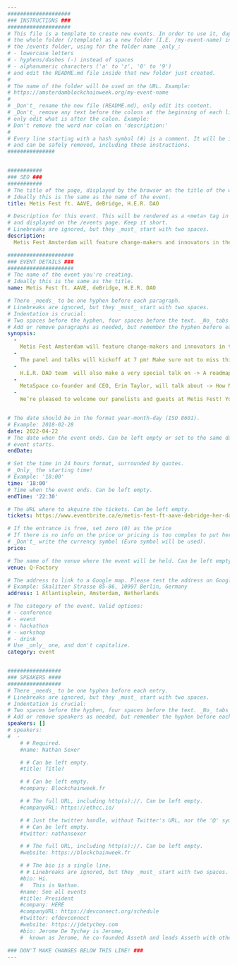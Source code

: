 ```yaml
---
####################
### INSTRUCTIONS ###
####################
# This file is a template to create new events. In order to use it, duplicate
# the whole folder (/template) as a new folder (I.E. /my-event-name) inside of
# the /events folder, using for the folder name _only_:
# - lowercase letters
# - hyphens/dashes (-) instead of spaces
# - alphanumeric characters ('a' to 'z', '0' to '9')
# and edit the README.md file inside that new folder just created.
#
# The name of the folder will be used on the URL. Example:
# https://amsterdamblockchainweek.org/my-event-name
#
# _Don't_ rename the new file (README.md), only edit its content.
# _Don't_ remove any text before the colons at the beginning of each line,
# only edit what is after the colon. Example:
# Don't remove the word nor colon on 'description:'
#
# Every line starting with a hash symbol (#) is a comment. It will be ignored
# and can be safely removed, including these instructions.
###############


###########
### SEO ###
###########
# The title of the page, displayed by the browser on the title of the window.
# Ideally this is the same as the name of the event.
title: Metis Fest ft. AAVE, deBridge, H.E.R. DAO

# Description for this event. This will be rendered as a <meta> tag in the HTML,
# and displayed on the /events page. Keep it short.
# Linebreaks are ignored, but they _must_ start with two spaces.
description:
  Metis Fest Amsterdam will feature change-makers and innovators in the web3 space, featuring a panel with special guests AAVE and deBridge, an announcement from H.E.R. DAO, followed by a happy hour with music and good vibes!

#####################
### EVENT DETAILS ###
#####################
# The name of the event you're creating.
# Ideally this is the same as the title.
name: Metis Fest ft. AAVE, deBridge, H.E.R. DAO

# There _needs_ to be one hyphen before each paragraph.
# Linebreaks are ignored, but they _must_ start with two spaces.
# Indentation is crucial:
# Two spaces before the hyphen, four spaces before the text. _No_ tabs allowed.
# Add or remove paragraphs as needed, but remember the hyphen before each entry.
synopsis:
  -
    Metis Fest Amsterdam will feature change-makers and innovators in the web3 space, featuring a panel with special guests AAVE and deBridge, an announcement from H.E.R. DAO, followed by a happy hour with music and good vibes!
  -    
    The panel and talks will kickoff at 7 pm! Make sure not to miss this one!  During our panel, Metis Product Development Manager, Caria Wei will speak with Head of Developer Relations at AAVE Marc Zeller and Cofounder of deBridge Alex Smirnov about V3 of AAVE’s liquidity protocol, and its highly anticipated deployment on Metis, as well as the role of cross-chain interoperability for protocols and applications with deBridge, moderated by ZebuDigital!
  -  
    H.E.R. DAO team  will also make a very special talk on -> A roadmap to Catalyzing Womxn Participation in Web3, do’s and don’ts.
  -
    MetaSpace co-founder and CEO, Erin Taylor, will talk about -> How NFTs will Change the Entertainment Industry.
  -  
    We’re pleased to welcome our panelists and guests at Metis Fest! You’ll not want to miss this one!


# The date should be in the format year-month-day (ISO 8601).
# Example: 2018-02-28
date: 2022-04-22
# The date when the event ends. Can be left empty or set to the same day the
# event starts.
endDate:

# Set the time in 24 hours format, surrounded by quotes.
# _Only_ the starting time!
# Example: '18:00'
time: '18:00'
# Time when the event ends. Can be left empty.
endTime: '22:30'

# The URL where to akquire the tickets. Can be left empty.
tickets: https://www.eventbrite.ca/e/metis-fest-ft-aave-debridge-her-dao-tickets-319054469507

# If the entrance is free, set zero (0) as the price
# If there is no info on the price or pricing is too complex to put here, leave it empty.
# _Don't_ write the currency symbol (Euro symbol will be used).
price:

# The name of the venue where the event will be held. Can be left empty.
venue: Q-Factory

# The address to link to a Google map. Please test the address on Google Maps.
# Example: Skalitzer Strasse 85-86, 10997 Berlin, Germany
address: 1 Atlantisplein, Amsterdam, Netherlands

# The category of the event. Valid options:
# - conference
# - event
# - hackathon
# - workshop
# - drink
# Use _only_ one, and don't capitalize.
category: event


#################
### SPEAKERS ####
#################
# There _needs_ to be one hyphen before each entry.
# Linebreaks are ignored, but they _must_ start with two spaces.
# Indentation is crucial:
# Two spaces before the hyphen, four spaces before the text. _No_ tabs allowed.
# Add or remove speakers as needed, but remember the hyphen before each entry.
speakers: []
# speakers:
#  -
    # # Required.
    #name: Nathan Sexer

    # # Can be left empty.
    #title: Title?

    # # Can be left empty.
    #company: Blockchainweek.fr

    # # The full URL, including http(s)://. Can be left empty.
    #companyURL: https://ethcc.io/

    # # Just the twitter handle, without Twitter's URL, nor the '@' symbol.
    # # Can be left empty.
    #twitter: nathansexer

    # # The full URL, including http(s)://. Can be left empty.
    #website: https://blockchainweek.fr

    # # The bio is a single line.
    # # Linebreaks are ignored, but they _must_ start with two spaces.
    #bio: Hi.
    #   This is Nathan.
    #name: See all events
    #title: President
    #company: HERE
    #companyURL: https://devconnect.org/schedule
    #twitter: efdevconnect
    #website: https://jdetychey.com
    #bio: Jerome De Tychey is Jerome,
    #  known as Jerome, he co-founded Asseth and leads Asseth with other asseths.

### DON'T MAKE CHANGES BELOW THIS LINE! ###
---
```

<!-- ### DON'T MAKE CHANGES BELOW THIS LINE! ### -->

<Event-Content/>
